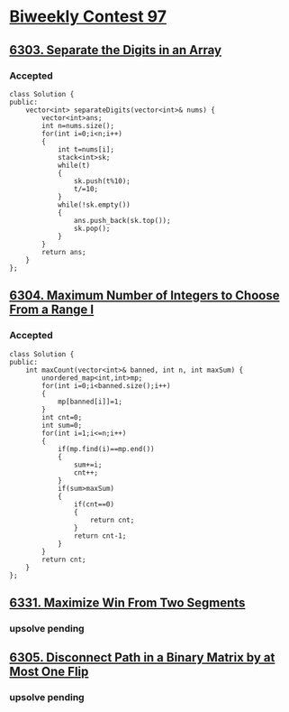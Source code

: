 # <a href="https://leetcode.com/contest/biweekly-contest-97/ranking">Biweekly Contest 97</a>

## <a href="https://leetcode.com/contest/biweekly-contest-97/problems/separate-the-digits-in-an-array/">6303. Separate the Digits in an Array</a>

### Accepted
```
class Solution {
public:
    vector<int> separateDigits(vector<int>& nums) {
        vector<int>ans;
        int n=nums.size();
        for(int i=0;i<n;i++)
        {
            int t=nums[i];
            stack<int>sk;
            while(t)
            {
                sk.push(t%10);
                t/=10;
            }
            while(!sk.empty())
            {
                ans.push_back(sk.top());
                sk.pop();
            }
        }
        return ans;
    }
};
```
## <a href="https://leetcode.com/contest/biweekly-contest-97/problems/maximum-number-of-integers-to-choose-from-a-range-i/">6304. Maximum Number of Integers to Choose From a Range I</a>

### Accepted
```
class Solution {
public:
    int maxCount(vector<int>& banned, int n, int maxSum) {
        unordered_map<int,int>mp;
        for(int i=0;i<banned.size();i++)
        {
            mp[banned[i]]=1;
        }
        int cnt=0;
        int sum=0;
        for(int i=1;i<=n;i++)
        {
            if(mp.find(i)==mp.end())
            {
                sum+=i;
                cnt++;
            }
            if(sum>maxSum)
            {
                if(cnt==0)
                {
                    return cnt;
                }
                return cnt-1;
            }
        }
        return cnt;
    }
};
```

## <a href="https://leetcode.com/contest/biweekly-contest-97/problems/maximize-win-from-two-segments/">6331. Maximize Win From Two Segments</a>

### upsolve pending
## <a href="https://leetcode.com/contest/biweekly-contest-97/problems/disconnect-path-in-a-binary-matrix-by-at-most-one-flip/">6305. Disconnect Path in a Binary Matrix by at Most One Flip</a>
### upsolve pending
